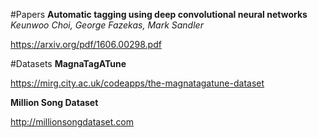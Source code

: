 #Papers
**Automatic tagging using deep convolutional neural networks**
*Keunwoo Choi, George Fazekas, Mark Sandler*

https://arxiv.org/pdf/1606.00298.pdf

#Datasets
**MagnaTagATune**

https://mirg.city.ac.uk/codeapps/the-magnatagatune-dataset

**Million Song Dataset**

http://millionsongdataset.com